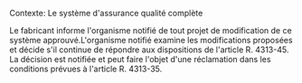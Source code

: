 Contexte: Le système d'assurance qualité complète

Le fabricant informe l'organisme notifié de tout projet de modification de ce système approuvé.L'organisme notifié examine les modifications proposées et décide s'il continue de répondre aux dispositions de l'article R. 4313-45. La décision est notifiée et peut faire l'objet d'une réclamation dans les conditions prévues à l'article R. 4313-35.